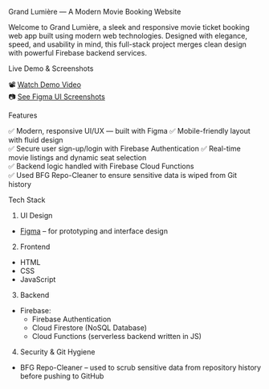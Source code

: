 Grand Lumière — A Modern Movie Booking Website

Welcome to Grand Lumière, a sleek and responsive movie ticket booking web app built using modern web technologies. Designed with elegance, speed, and usability in mind, this full-stack project merges clean design with powerful Firebase backend services.


Live Demo & Screenshots

📽️ [Watch Demo Video](#)  
📷 [See Figma UI Screenshots](#)



Features

✅ Modern, responsive UI/UX — built with Figma 
✅ Mobile-friendly layout with fluid design  
✅ Secure user sign-up/login with Firebase Authentication 
✅ Real-time movie listings and dynamic seat selection  
✅ Backend logic handled with Firebase Cloud Functions  
✅ Used BFG Repo-Cleaner to ensure sensitive data is wiped from Git history  


 Tech Stack

1. UI Design
- [Figma](https://figma.com/) – for prototyping and interface design

2. Frontend
- HTML
- CSS
- JavaScript

3. Backend
- Firebase:
  - Firebase Authentication
  - Cloud Firestore (NoSQL Database)
  - Cloud Functions (serverless backend written in JS)

4. Security & Git Hygiene
- BFG Repo-Cleaner – used to scrub sensitive data from repository history before pushing to GitHub
